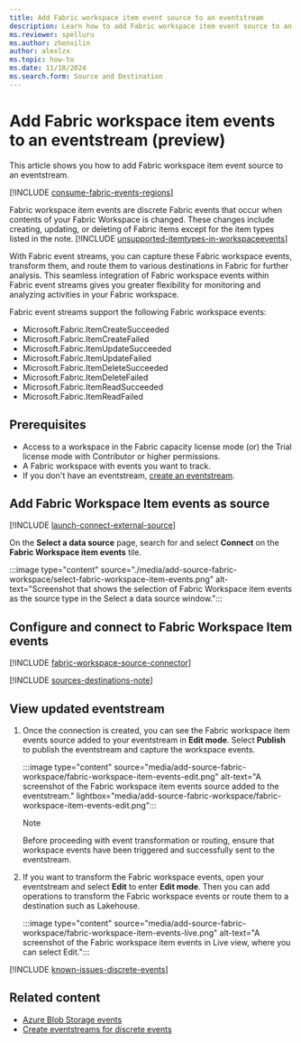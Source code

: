 ```yaml
---
title: Add Fabric workspace item event source to an eventstream
description: Learn how to add Fabric workspace item event source to an eventstream. This feature is currently in preview. 
ms.reviewer: spelluru
ms.author: zhenxilin
author: alexlzx
ms.topic: how-to
ms.date: 11/18/2024
ms.search.form: Source and Destination
---
```


# Add Fabric workspace item events to an eventstream (preview)

This article shows you how to add Fabric workspace item event source to an eventstream.



[!INCLUDE [consume-fabric-events-regions](../../real-time-hub/includes/consume-fabric-events-regions.md)]


Fabric workspace item events are discrete Fabric events that occur when contents of your Fabric Workspace is changed. These changes include creating, updating, or deleting of Fabric items except for the item types listed in the note.
[!INCLUDE [unsupported-itemtypes-in-workspaceevents](../../real-time-hub/includes/unsupported-itemtypes-in-workspaceevents.md)]

With Fabric event streams, you can capture these Fabric workspace events, transform them, and route them to various destinations in Fabric for further analysis. This seamless integration of Fabric workspace events within Fabric event streams gives you greater flexibility for monitoring and analyzing activities in your Fabric workspace.

Fabric event streams support the following Fabric workspace events:

- Microsoft.Fabric.ItemCreateSucceeded
- Microsoft.Fabric.ItemCreateFailed
- Microsoft.Fabric.ItemUpdateSucceeded
- Microsoft.Fabric.ItemUpdateFailed
- Microsoft.Fabric.ItemDeleteSucceeded
- Microsoft.Fabric.ItemDeleteFailed
- Microsoft.Fabric.ItemReadSucceeded
- Microsoft.Fabric.ItemReadFailed


## Prerequisites

- Access to a workspace in the Fabric capacity license mode (or) the Trial license mode with Contributor or higher permissions. 
- A Fabric workspace with events you want to track.
- If you don't have an eventstream, [create an eventstream](create-manage-an-eventstream.md). 


## Add Fabric Workspace Item events as source

[!INCLUDE [launch-connect-external-source](./includes/launch-connect-external-source.md)]

On the **Select a data source** page, search for and select **Connect** on the **Fabric Workspace item events** tile.

:::image type="content" source="./media/add-source-fabric-workspace/select-fabric-workspace-item-events.png" alt-text="Screenshot that shows the selection of Fabric Workspace item events as the source type in the Select a data source window.":::


## Configure and connect to Fabric Workspace Item events
[!INCLUDE [fabric-workspace-source-connector](includes/fabric-workspace-source-connector.md)]

[!INCLUDE [sources-destinations-note](./includes/sources-destinations-note.md)]

## View updated eventstream

1. Once the connection is created, you can see the Fabric workspace item events source added to your eventstream in **Edit mode**. Select **Publish** to publish the eventstream and capture the workspace events.

    :::image type="content" source="media/add-source-fabric-workspace/fabric-workspace-item-events-edit.png" alt-text="A screenshot of the Fabric workspace item events source added to the eventstream." lightbox="media/add-source-fabric-workspace/fabric-workspace-item-events-edit.png":::

    > [!NOTE]
    > Before proceeding with event transformation or routing, ensure that workspace events have been triggered and successfully sent to the eventstream.
1. If you want to transform the Fabric workspace events, open your eventstream and select **Edit** to enter **Edit mode**. Then you can add operations to transform the Fabric workspace events or route them to a destination such as Lakehouse.

    :::image type="content" source="media/add-source-fabric-workspace/fabric-workspace-item-events-live.png" alt-text="A screenshot of the Fabric workspace item events in Live view, where you can select Edit.":::

[!INCLUDE [known-issues-discrete-events](./includes/known-issues-discrete-events.md)]




## Related content

- [Azure Blob Storage events](add-source-azure-blob-storage.md)
- [Create eventstreams for discrete events](create-eventstreams-discrete-events.md)
